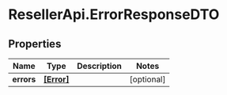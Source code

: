 # ResellerApi.ErrorResponseDTO

## Properties

Name | Type | Description | Notes
------------ | ------------- | ------------- | -------------
**errors** | [**[Error]**](Error.md) |  | [optional] 


